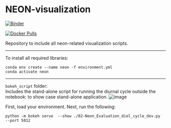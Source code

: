 # NEON-visualization
[![Binder](https://mybinder.org/badge_logo.svg)](https://mybinder.org/v2/gh/NCAR/NEON-visualization.git/main)

[![Docker Pulls](https://img.shields.io/docker/pulls/escomp/ctsm-lab-2.3-preview)](https://hub.docker.com/r/escomp/ctsm-lab-2.3-preview)

Repository to include all neon-related visualization scripts. 

--------------
To install all required libraries:
```
conda env create --name neon -f environment.yml
conda activate neon
```
--------------
``bokeh_script`` folder:  
Includes the stand-alone script for running the diurnal cycle outside the notebook: to show case stand-alone application. 
![image](https://user-images.githubusercontent.com/17344536/128048052-b31c3d8c-1f0d-4148-aef1-fd64b04d8526.png)

First, load your environment. 
Next, run the following:
```
python -m bokeh serve  --show ./02-Neon_Evaluation_diel_cycle_dev.py  --port 5012
```
